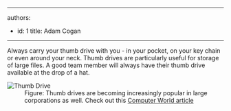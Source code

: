 

---
authors:
  - id: 1
    title: Adam Cogan
---




<span class='intro'> <p>Always carry your thumb drive with you - in your pocket, on your key chain or even around your neck. Thumb drives are particularly useful for storage of large files. A good team member will always have their thumb drive available at the drop of a hat. </p> </span>

<dl class="image"><dt><img alt="Thumb Drive" src="/Management/Rules-to-Being-Software-Consultants-Working-in-a-Team/PublishingImages/ThumbDrive.jpg" /></dt>
<dd>Figure&#58; Thumb drives are becoming increasingly popular in large corporations as well. Check out this <a class="external" href="http&#58;//www.ssw.com.au/SSW/Redirect/ComputerWorld.htm" target="_blank">Computer World article</a></dd></dl>



